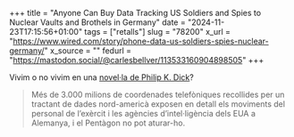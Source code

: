 +++
title = "Anyone Can Buy Data Tracking US Soldiers and Spies to Nuclear Vaults and Brothels in Germany"
date = "2024-11-23T17:15:56+01:00"
tags = ["retalls"]
slug = "78200"
x_url = "https://www.wired.com/story/phone-data-us-soldiers-spies-nuclear-germany/"
x_source = ""
fedurl = "https://mastodon.social/@carlesbellver/113533160904898505"
+++

Vivim o no vivim en una [novel·la de Philip K. Dick](https://carlesbellver.net/2018/02/21/philip-k-dick.html)?

> Més de 3.000 milions de coordenades telefòniques recollides per un tractant de dades nord-americà exposen en detall els moviments del personal de l’exèrcit i les agències d’intel·ligència dels EUA a Alemanya, i el Pentàgon no pot aturar-ho.
